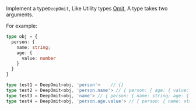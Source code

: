 Implement a type`DeepOmit`, Like Utility types [Omit](https://www.typescriptlang.org/docs/handbook/utility-types.html#omittype-keys), A type takes two arguments.

For example:

```ts
type obj = {
  person: {
    name: string;
    age: {
      value: number
    }
  }
}

type test1 = DeepOmit<obj, 'person'>    // {}
type test2 = DeepOmit<obj, 'person.name'> // { person: { age: { value: number } } }
type test3 = DeepOmit<obj, 'name'> // { person: { name: string; age: { value: number } } }
type test4 = DeepOmit<obj, 'person.age.value'> // { person: { name: string; age: {} } }
```
